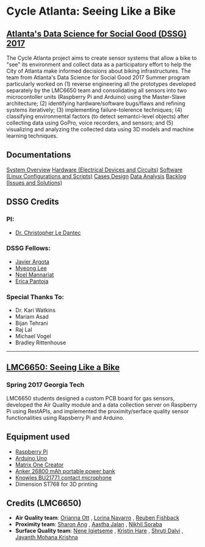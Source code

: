 Cycle Atlanta: Seeing Like a Bike
================
[Atlanta's Data Science for Social Good (DSSG) 2017](http://dssg-atl.io/)
----------

The Cycle Atlanta project aims to create sensor systems that allow a bike to "see" its environment and collect data as a participatory effort to help the City of Atlanta make informed decisions about biking infrastructures. The team from Atlanta's Data Science for Social Good 2017 Summer program particularly worked on (1) reverse engineering all the prototypes developed separately by the LMC6650 team and consolidating all sensors into two microcontoller units (Raspberry Pi and Arduino) using the Master-Slave architecture; (2) identifying hardware/software bugs/flaws and refining systems iteratively; (3) implementing failure-tolerence techniques; (4) classifying environmental factors (to detect semantci-level objects) after collecting data using GoPro, voice recorders, and sensors; and (5) visualizing and analyzing the collected data using 3D models and machine learning techniques. 

## Documentations
[System Overview](doc/overview.md)
[Hardware (Electrical Devices and Circuits)](doc/hardware.md)
[Software (Linux Configurations and Scripts)](doc/software.md)
[Cases Design](doc/cases.md)
[Data Analysis](doc/data.md)
[Backlog (Issues and Solutions)](doc/backlog.md)

## DSSG Credits
### PI:
* [Dr. Christopher Le Dantec](https://ledantec.net/)
### DSSG Fellows:
* [Javier Argota](http://jard.us)
* [Myeong Lee](http://myeonglee.com)
* [Noel Mannariat](mailto:noelmannariat@gmail.com)
* [Erica Pantoja](mailto:ericapantoja1190@gmail.com)
### Special Thanks To:
* Dr. Kari Watkins
* Mariam Asad
* Bijan Tehrani
* Raj Lal
* Michael Vogel
* Bradley Rittenhouse

******

## [LMC6650: Seeing Like a Bike](http://ledantec.net/teaching/lmc-6650-spring-2017/)
### Spring 2017 Georgia Tech

LMC6650 students designed a custom PCB board for gas sensors, developed the Air Quality module and a data collection server on Raspberry Pi using RestAPIs, and implemented the proximity/serface quality sensor functionalities using Rapsberry Pi and Arduino. 

## Equipment used
* [Raspberry Pi](http://raspberrypi.org)
* [Arduino Uno](https://www.arduino.cc/en/Main/arduinoBoardUno)
* [Matrix One Creator](http://creator.matrix.one)
* [Anker 26800 mAh portable power bank](https://www.amazon.com/Anker-PowerCore-Portable-Double-Speed-Recharging/dp/B01JIWQPMW)
* [Knowles BU21771 contact microphone](www.digikey.com/product-detail/en/knowles/BU-21771-000/423-1004-ND/458515)
* Dimension ST768 for 3D printing

## Credits (LMC6650)
* **Air Quality team**: [Orianna Ott](https://www.linkedin.com/in/orianaott/) , [Lorina Navarro](https://www.linkedin.com/in/lmnavarro/) , [Reuben Fishback](https://www.linkedin.com/in/reuben-fishback-a4b31085/)
* **Proximity team**: [Sharon Ang](https://www.linkedin.com/in/sharon-ang/) , [Aastha Jalan](https://www.linkedin.com/in/aasthajalan/) , [Nikhil Soraba](https://www.linkedin.com/in/nikhil-soraba/)
* **Surface Quality team**: [Nene Igietseme](https://www.linkedin.com/in/nene-igietseme-19b65125/) , [Kristin Hare](https://www.linkedin.com/in/kristin-hare/) , [Shruti Dalvi](https://www.linkedin.com/in/shruti-dalvi/) , [Jayanth Mohana Krishna](https://linkedin.com/in/jayanthm)
